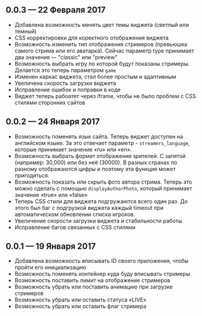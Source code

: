 ## 0.0.3 — 22 Февраля 2017

- Добавлена возможность менять цвет темы виджета (светлый или темный)
- CSS корректировки для коректного отображения виджета 
- Возможность изменить тип отображения стримеров (превьюшка самого стрима или его аватарка). Сейчас параметр type принимает два значения — "classic" или "preview"
- Возможность выбрать игру по которой будут показаны стримеры. Делается это теперь параметром `game`
- Изменен каркас виджета, стал более простым и адаптивным
- Увеличена скорость загрузки виджета 
- Исправление ошибок и поправки в коде
- Виджет теперь рабоатет через iframe, чтобы не было проблем с CSS стилями сторонних сайтов

## 0.0.2 — 24 Января 2017

- Возможность поменять язык сайта. Теперь виджет доступен на английском языке. За это отвечает параметр - `streamers_language`, которые принимает значение «ru» или «en».
- Возможность выбрать формат отображения зрителей. С запятой (например: 30,000) или без неё (30000). В разных странах по разному отображаются цифры и поэтому эта функция может пригодиться.
- Возможность показать или скрыть фото автора стрима. Теперь это можно сделать с помощью `displayAuthorPhoto`, который принимает значение «true» или «false»
- Теперь CSS стили для виджета подгружаются всего один раз. До этого был баг с подгрузкой виджета каждый timeout при автоматическом обновлении списка игроков.
- Увеличение скорости загрузки виджета и стабильности работы
- Исправление багов связанных с CSS стилями

## 0.0.1 — 19 Января 2017

- Добавлена возможность вписывать ID своего приложения, чтобы пройти его инициализацию
- Возможность поменять контейнер куда буду вписывать  стримеры
- Возможность поставить лимит на отображение стримеров
- Возможность убрать или поставить анимацию при загрузке стримеров
- Возможность убрать или оставить статуса «LIVE»
- Возможность убрать или оставить флаг стримера
